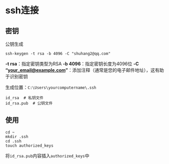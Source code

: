# ssh连接

## 密钥

公钥生成

```
ssh-keygen -t rsa -b 4096 -C "shuhang2@qq.com"
```

**-t rsa**：指定密钥类型为RSA
**-b 4096**：指定密钥长度为4096位
**-C “your_email@example.com”**：添加注释（通常是您的电子邮件地址），这有助于识别密钥

生成位置：`C:\Users\yourcomputername\.ssh`

```
id_rsa  # 私钥文件
id_rsa.pub  # 公钥文件
```

## 使用

```
cd ~
mkdir .ssh
cd .ssh
touch authorized_keys
```

将`id_rsa.pub`内容插入`authorized_keys`中

